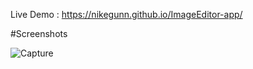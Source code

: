 Live Demo : https://nikegunn.github.io/ImageEditor-app/

#Screenshots

![Capture](https://user-images.githubusercontent.com/55572863/209650448-45bd74c2-58c7-4b4a-8dbe-2ace4a2e647b.PNG)
